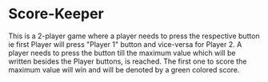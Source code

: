 # Score-Keeper

This is a 2-player game where a player needs to press the respective button ie first Player will press "Player 1" button and vice-versa for Player 2. A player needs to press the button till the maximum value which will be written besides the Player buttons, is reached. The first one to score the maximum value will win and will be denoted by a green colored score.
